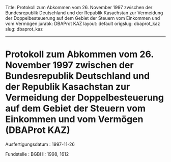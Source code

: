 Title: Protokoll zum Abkommen vom 26. November 1997 zwischen der Bundesrepublik Deutschland
  und der Republik Kasachstan zur Vermeidung der Doppelbesteuerung auf dem Gebiet
  der Steuern vom Einkommen und vom Vermögen
jurabk: DBAProt KAZ
layout: default
origslug: dbaprot_kaz
slug: dbaprot_kaz

---

# Protokoll zum Abkommen vom 26. November 1997 zwischen der Bundesrepublik Deutschland und der Republik Kasachstan zur Vermeidung der Doppelbesteuerung auf dem Gebiet der Steuern vom Einkommen und vom Vermögen (DBAProt KAZ)

Ausfertigungsdatum
:   1997-11-26

Fundstelle
:   BGBl II: 1998, 1612

